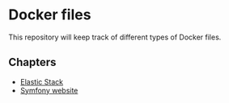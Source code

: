 # Docker files

This repository will keep track of different types of Docker files.

## Chapters

- [Elastic Stack](./elastic-stack/README.md)
- [Symfony website](./symfony-web/README.md)
